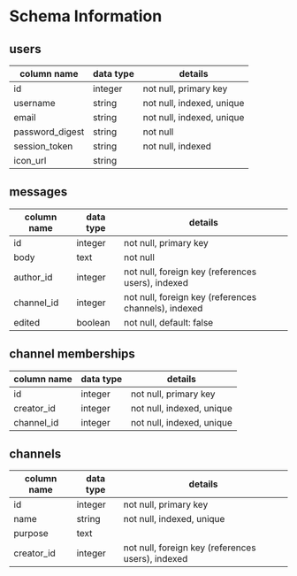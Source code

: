 # Schema Information

## users
column name     | data type | details
----------------|-----------|-----------------------
id              | integer   | not null, primary key
username        | string    | not null, indexed, unique
email           | string    | not null, indexed, unique
password_digest | string    | not null
session_token   | string    | not null, indexed
icon_url        | string    |

## messages
column name | data type | details
------------|-----------|-----------------------
id          | integer   | not null, primary key
body        | text      | not null
author_id   | integer   | not null, foreign key (references users), indexed
channel_id  | integer   | not null, foreign key (references channels), indexed
edited      | boolean   | not null, default: false

## channel memberships
column name     | data type | details
----------------|-----------|-----------------------
id              | integer   | not null, primary key
creator_id      | integer   | not null, indexed, unique
channel_id      | integer   | not null, indexed, unique


## channels
column name | data type | details
------------|-----------|-----------------------
id          | integer   | not null, primary key
name        | string    | not null, indexed, unique
purpose     | text      |
creator_id  | integer   | not null, foreign key (references users), indexed
